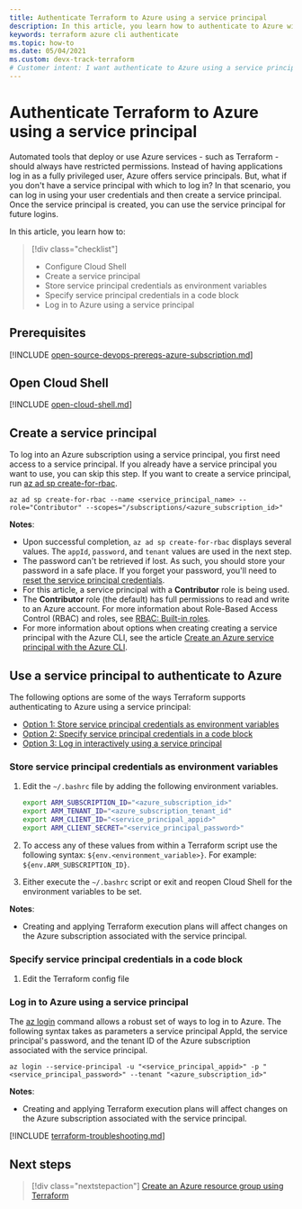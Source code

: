 ```yaml
---
title: Authenticate Terraform to Azure using a service principal
description: In this article, you learn how to authenticate to Azure with a Service Principal
keywords: terraform azure cli authenticate
ms.topic: how-to
ms.date: 05/04/2021
ms.custom: devx-track-terraform
# Customer intent: I want authenticate to Azure using a service principal.
---
```


# Authenticate Terraform to Azure using a service principal

Automated tools that deploy or use Azure services - such as Terraform - should always have restricted permissions. Instead of having applications log in as a fully privileged user, Azure offers service principals. But, what if you don't have a service principal with which to log in? In that scenario, you can log in using your user credentials and then create a service principal. Once the service principal is created, you can use the service principal for future logins.

In this article, you learn how to:
> [!div class="checklist"]
> * Configure Cloud Shell
> * Create a service principal
> * Store service principal credentials as environment variables
> * Specify service principal credentials in a code block
> * Log in to Azure using a service principal

## Prerequisites

[!INCLUDE [open-source-devops-prereqs-azure-subscription.md](../includes/open-source-devops-prereqs-azure-subscription.md)]

## Open Cloud Shell

[!INCLUDE [open-cloud-shell.md](../includes/open-cloud-shell.md)]

## Create a service principal

To log into an Azure subscription using a service principal, you first need access to a service principal. If you already have a service principal you want to use, you can skip this step. If you want to create a service principal, run [az ad sp create-for-rbac](/cli/azure/ad/sp?#az_ad_sp_create_for_rbac).
    
```azurecli
az ad sp create-for-rbac --name <service_principal_name> --role="Contributor" --scopes="/subscriptions/<azure_subscription_id>"
```

**Notes**:

- Upon successful completion, `az ad sp create-for-rbac` displays several values. The `appId`, `password`, and `tenant` values are used in the next step.
- The password can't be retrieved if lost. As such, you should store your password in a safe place. If you forget your password, you'll need to [reset the service principal credentials](/cli/azure/create-an-azure-service-principal-azure-cli#reset-credentials).
- For this article, a service principal with a **Contributor** role is being used.
- The **Contributor** role (the default) has full permissions to read and write to an Azure account. For more information about Role-Based Access Control (RBAC) and roles, see [RBAC: Built-in roles](/azure/active-directory/role-based-access-built-in-roles).
- For more information about options when creating creating a service principal with the Azure CLI, see the article [Create an Azure service principal with the Azure CLI](/cli/azure/create-an-azure-service-principal-azure-cli?). 

## Use a service principal to authenticate to Azure

The following options are some of the ways Terraform supports authenticating to Azure using a service principal:

- [Option 1: Store service principal credentials as environment variables](#store-service-principal-credentials-as-environment-variables)
- [Option 2: Specify service principal credentials in a code block](#specify-service-principal-credentials-in-a-code-block)
- [Option 3: Log in interactively using a service principal](#log-in-to-azure-using-a-service-principal)

### Store service principal credentials as environment variables

1. Edit the `~/.bashrc` file by adding the following environment variables.

    ```bash
    export ARM_SUBSCRIPTION_ID="<azure_subscription_id>"
    export ARM_TENANT_ID="<azure_subscription_tenant_id"
    export ARM_CLIENT_ID="<service_principal_appid>"
    export ARM_CLIENT_SECRET="<service_principal_password>"
    ```

1. To access any of these values from within a Terraform script use the following syntax: `${env.<environment_variable>}`. For example: `${env.ARM_SUBSCRIPTION_ID}`.

1. Either execute the `~/.bashrc` script or exit and reopen Cloud Shell for the environment variables to be set.

**Notes**:

- Creating and applying Terraform execution plans will affect changes on the Azure subscription associated with the service principal.

### Specify service principal credentials in a code block

1. Edit the Terraform config file 


### Log in to Azure using a service principal

The [az login](/cli/azure/reference-index#az_login) command allows a robust set of ways to log in to Azure. The following syntax takes as parameters a service principal AppId, the service principal's password, and the tenant ID of the Azure subscription associated with the service principal.

```azurecli
az login --service-principal -u "<service_principal_appid>" -p "<service_principal_password>" --tenant "<azure_subscription_id>"
```

**Notes**:

- Creating and applying Terraform execution plans will affect changes on the Azure subscription associated with the service principal.

[!INCLUDE [terraform-troubleshooting.md](includes/terraform-troubleshooting.md)]

## Next steps

> [!div class="nextstepaction"]
> [Create an Azure resource group using Terraform](create-resource-group.md)